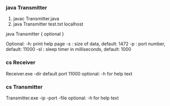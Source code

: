 ### java Transmitter
   1. javac Transmitter.java
   2. java Transmitter test.txt localhost

java Transmitter <ip address> <path of file> { optional }

Optional:
-h: print help page
-s <integer>: size of data, default: 1472
-p <integer>: port number, default: 11000
-sl <integer>: sleep timer in milliseconds, default: 1000


### cs Receiver
Receiver.exe -dir <path> 
default port 11000
optional: -h for help text

### cs Transmitter
Transmitter.exe -ip <remote ip address> -port <remote port> -file <file path> 
optional: -h for help text

